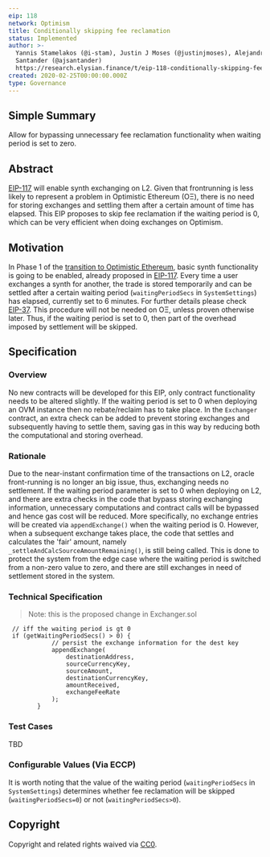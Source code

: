 ```yaml
---
eip: 118
network: Optimism
title: Conditionally skipping fee reclamation
status: Implemented
author: >-
  Yannis Stamelakos (@i-stam), Justin J Moses (@justinjmoses), Alejandro
  Santander (@ajsantander)
  https://research.elysian.finance/t/eip-118-conditionally-skipping-fee-reclamation/327
created: 2020-02-25T00:00:00.000Z
type: Governance
---
```


## Simple Summary

<!--"If you can't explain it simply, you don't understand it well enough." Simply describe the outcome the proposed changes intends to achieve. This should be non-technical and accessible to a casual community member.-->

Allow for bypassing unnecessary fee reclamation functionality when waiting period is set to zero.

## Abstract

<!--A short (~200 word) description of the proposed change, the abstract should clearly describe the proposed change. This is what *will* be done if the EIP is implemented, not *why* it should be done or *how* it will be done. If the EIP proposes deploying a new contract, write, "we propose to deploy a new contract that will do x".-->

[EIP-117](./eip-117.md) will enable synth exchanging on L2. Given that frontrunning is less likely to represent a problem in Optimistic Ethereum (OΞ), there is no need for storing exchanges and settling them after a certain amount of time has elapsed. This EIP proposes to skip fee reclamation if the waiting period is 0, which can be very efficient when doing exchanges on Optimism.

## Motivation

<!--This is the problem statement. This is the *why* of the EIP. It should clearly explain *why* the current state of the protocol is inadequate.  It is critical that you explain *why* the change is needed, if the EIP proposes changing how something is calculated, you must address *why* the current calculation is innaccurate or wrong. This is not the place to describe how the EIP will address the issue!-->

In Phase 1 of the [transition to Optimistic Ethereum](https://blog.elysian.finance/the-optimistic-ethereum-transition), basic synth functionality is going to be enabled, already proposed in [EIP-117](./eip-117.md). Every time a user exchanges a synth for another, the trade is stored temporarily and can be settled after a certain waiting period (`waitingPeriodSecs` in `SystemSettings`) has elapsed, currently set to 6 minutes. For further details please check [EIP-37](./eip-37.md). This procedure will not be needed on OΞ, unless proven otherwise later. Thus, if the waiting period is set to 0, then part of the overhead imposed by settlement will be skipped.

## Specification

<!--The specification should describe the syntax and semantics of any new feature, there are five sections
1. Overview
2. Rationale
3. Technical Specification
4. Test Cases
5. Configurable Values
-->

### Overview

<!--  -->
<!--This is a high level overview of *how* the EIP will solve the problem. The overview should clearly describe how the new feature will be implemented.-->

No new contracts will be developed for this EIP, only contract functionality needs to be altered slightly. If the waiting period is set to 0 when deploying an OVM instance then no rebate/reclaim has to take place. In the `Exchanger` contract, an extra check can be added to prevent storing exchanges and subsequently having to settle them, saving gas in this way by reducing both the computational and storing overhead.

### Rationale

<!--This is where you explain the reasoning behind how you propose to solve the problem. Why did you propose to implement the change in this way, what were the considerations and trade-offs. The rationale fleshes out what motivated the design and why particular design decisions were made. It should describe alternate designs that were considered and related work. The rationale may also provide evidence of consensus within the community, and should discuss important objections or concerns raised during discussion.-->

Due to the near-instant confirmation time of the transactions on L2, oracle front-running is no longer an big issue, thus, exchanging needs no settlement. If the waiting period parameter is set to 0 when deploying on L2, and there are extra checks in the code that bypass storing exchanging information, unnecessary computations and contract calls will be bypassed and hence gas cost will be reduced. More specifically, no exchange entries will be created via `appendExchange()` when the waiting period is 0. However, when a subsequent exchange takes place, the code that settles and calculates the 'fair' amount, namely `_settleAndCalcSourceAmountRemaining()`, is still being called. This is done to protect the system from the edge case where the waiting period is switched from a non-zero value to zero, and there are still exchanges in need of settlement stored in the system.

### Technical Specification

<!--The technical specification should outline the public API of the changes proposed. That is, changes to any of the interfaces Elysian currently exposes or the creations of new ones.-->

> Note: this is the proposed change in Exchanger.sol

```solidity
 // iff the waiting period is gt 0
 if (getWaitingPeriodSecs() > 0) {
            // persist the exchange information for the dest key
            appendExchange(
                destinationAddress,
                sourceCurrencyKey,
                sourceAmount,
                destinationCurrencyKey,
                amountReceived,
                exchangeFeeRate
            );
        }
```

### Test Cases

<!--Test cases for an implementation are mandatory for EIPs but can be included with the implementation..-->

TBD

### Configurable Values (Via ECCP)

<!--Please list all values configurable via ECCP under this implementation.-->

It is worth noting that the value of the waiting period (`waitingPeriodSecs` in `SystemSettings`) determines whether fee reclamation will be skipped (`waitingPeriodSecs=0`) or not (`waitingPeriodSecs>0`).

## Copyright

Copyright and related rights waived via [CC0](https://creativecommons.org/publicdomain/zero/1.0/).